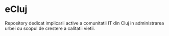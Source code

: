 eCluj
=====

Repository dedicat implicarii active a comunitatii IT din Cluj in administrarea urbei cu scopul de crestere a calitatii vietii.